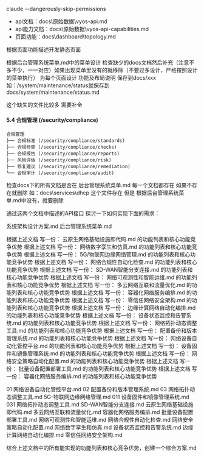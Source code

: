 claude --dangerously-skip-permissions



- api文档：docs\原始数据\vyos-api.md
- api能力文档：docs\原始数据\vyos-api-capabilities.md
- 页面功能：docs\dashboard\topology.md

根据页面功能描述开发静态页面

根据后台管理系统菜单.md中的菜单设计 检查缺少的docs文档然后补充（注意不多不少，一一对应）如果出现菜单里没有的就移除（不要过多设计，严格按照设计的菜单执行） 为每个页面设计 功能及布局说明 保存到docs/xxx 
如：/system/maintenance/status就保存到 docs/system/maintenance/status.md 

这个缺失的文件比较多 需要补全

#### 5.4 合规管理 (/security/compliance)
```
合规管理
├── 合规标准 (/security/compliance/standards)
├── 合规检查 (/security/compliance/checks)
├── 合规报告 (/security/compliance/reports)
├── 风险评估 (/security/compliance/risk)
├── 修复建议 (/security/compliance/remediation)
└── 合规审计 (/security/compliance/audit)
```



检查docs下的所有文档是否在 后台管理系统菜单.md 每一个文档都存在 如果不存在就删除
如：docs\services\dhcp 这个文件存在 但是 根据后台管理系统菜单.md中没有，就要删除

通过这两个文档中描述的API接口 探讨一下如何实现下面的需求：

系统架构设计方案.md
后台管理系统菜单.md

根据上述文档 写一份： 云原生网络基础设施即代码.md 的功能列表和核心功能竞争优势
根据上述文档 写一份： 网络数字孪生和仿真.md 的功能列表和核心功能竞争优势
根据上述文档 写一份： 5G/物联网边缘网络管理.md 的功能列表和核心功能竞争优势
根据上述文档 写一份： 网络合规性自动化检查.md 的功能列表和核心功能竞争优势
根据上述文档 写一份： SD-WAN智能分支连接.md 的功能列表和核心功能竞争优势
根据上述文档 写一份： 网络可观测性和智能运维.md 的功能列表和核心功能竞争优势
根据上述文档 写一份： 多云网络互联和流量优化.md 的功能列表和核心功能竞争优势
根据上述文档 写一份： 容器化网络服务编排.md 的功能列表和核心功能竞争优势
根据上述文档 写一份： 零信任网络安全架构.md 的功能列表和核心功能竞争优势
根据上述文档 写一份： 边缘计算网络自动化编排.md 的功能列表和核心功能竞争优势
根据上述文档 写一份： 设备状态监控和告警系统.md 的功能列表和核心功能竞争优势
根据上述文档 写一份： 网络拓扑动态调整工具.md 的功能列表和核心功能竞争优势
根据上述文档 写一份： 配置备份和版本管理系统.md 的功能列表和核心功能竞争优势
根据上述文档 写一份： 网络设备自动化管控平台.md 的功能列表和核心功能竞争优势
根据上述文档 写一份： 设备固件和镜像管理系统.md 的功能列表和核心功能竞争优势
根据上述文档 写一份： 网络安全策略自动化配置.md 的功能列表和核心功能竞争优势
根据上述文档 写一份： 批量设备配置部署工具.md 的功能列表和核心功能竞争优势
根据上述文档 写一份： 容器化网络服务编排.md 的功能列表和核心功能竞争优势



01 网络设备自动化管控平台.md
02 配置备份和版本管理系统.md
03 网络拓扑动态调整工具.md
5G-物联网边缘网络管理.md
011 设备固件和镜像管理系统.md
031 网络拓扑动态调整工具.md
SD-WAN智能分支连接.md
云原生网络基础设施即代码.md
多云网络互联和流量优化.md
容器化网络服务编排.md
批量设备配置部署工具.md
网络可观测性和智能运维.md
网络合规性自动化检查.md
网络安全策略自动化配置.md
网络数字孪生和仿真.md
设备状态监控和告警系统.md
边缘计算网络自动化编排.md
零信任网络安全架构.md

综合上述文档中的所有能实现的功能列表和核心竞争优势，创建一个综合方案.md